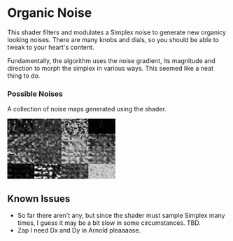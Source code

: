 # Organic Noise
This shader filters and modulates a Simplex noise to generate new organicy looking noises. There are many knobs and dials, so you should be able to tweak to your heart's content.

Fundamentally, the algorithm uses the noise gradient, its magnitude and direction to morph the simplex in various ways. This seemed like a neat thing to do.

<!-- <a href="https://www.youtube.com/watch?v=XEpkqsgpsM4"><img src="img/organic_noise.png" width="98.5%" title="Play Demo"></a> -->

### Possible Noises
A collection of noise maps generated using the shader.

<img src="img/organic_noise.png" width="49%" title="Organic Noise" alt="Shader Example">

## Known Issues
- So far there aren't any, but since the shader must sample Simplex many times, I guess it may be a bit slow in some circumstances. TBD.
- Zap I need Dx and Dy in Arnold pleaaaase.
